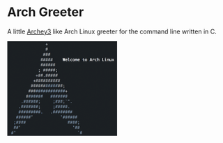 # Arch Greeter

A little [Archey3](https://github.com/lclarkmichalek/archey3) like Arch Linux greeter for the command line written in C.

<img src='preview.png' width='50%'>
